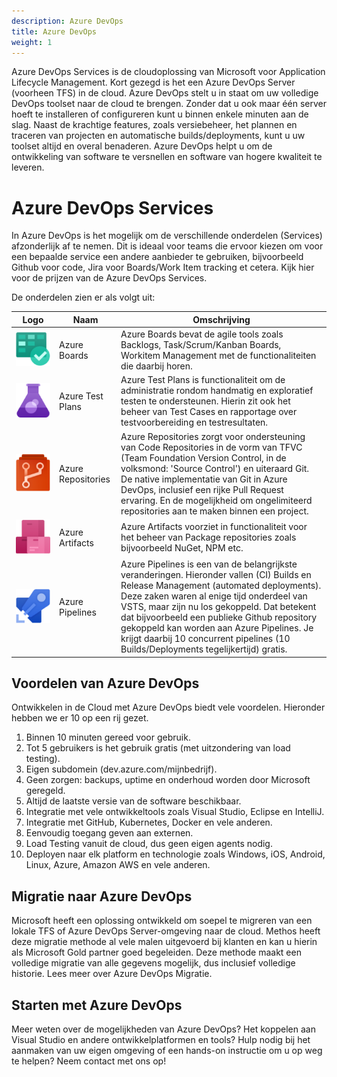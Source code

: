 ```yaml
---
description: Azure DevOps
title: Azure DevOps
weight: 1
---
```


Azure DevOps Services is de cloudoplossing van Microsoft voor Application Lifecycle Management. Kort gezegd is het een Azure DevOps Server (voorheen TFS) in de cloud. Azure DevOps stelt u in staat om uw volledige DevOps toolset naar de cloud te brengen. Zonder dat u ook maar één server hoeft te installeren of configureren kunt u binnen enkele minuten aan de slag. Naast de krachtige features, zoals versiebeheer, het plannen en traceren van projecten en automatische builds/deployments, kunt u uw toolset altijd en overal benaderen. Azure DevOps helpt u om de ontwikkeling van software te versnellen en software van hogere kwaliteit te leveren.

# Azure DevOps Services
In Azure DevOps is het mogelijk om de verschillende onderdelen (Services) afzonderlijk af te nemen. Dit is ideaal voor teams die ervoor kiezen om voor een bepaalde service een andere aanbieder te gebruiken, bijvoorbeeld Github voor code, Jira voor Boards/Work Item tracking et cetera. Kijk hier voor de prijzen van de Azure DevOps Services.

De onderdelen zien er als volgt uit:

| Logo | Naam | Omschrijving |
|-|-|-|
| ![Azure Boards](./Azure-Boards.png) | Azure Boards | Azure Boards bevat de agile tools zoals Backlogs, Task/Scrum/Kanban Boards, Workitem Management met de functionaliteiten die daarbij horen. |
| ![Azure Test Plans](./Azure-Test-Plans.png) | Azure Test Plans | Azure Test Plans is functionaliteit om de administratie rondom handmatig en exploratief testen te ondersteunen. Hierin zit ook het beheer van Test Cases en rapportage over testvoorbereiding en testresultaten. |
| ![Azure Repositories](./Azure-Repos.png) | Azure Repositories | Azure Repositories zorgt voor ondersteuning van Code Repositories in de vorm van TFVC (Team Foundation Version Control, in de volksmond: 'Source Control') en uiteraard Git. De native implementatie van Git in Azure DevOps, inclusief een rijke Pull Request ervaring. En de mogelijkheid om ongelimiteerd repositories aan te maken binnen een project. |
| ![Azure Artifacts](./Azure-Artifacts.png) | Azure Artifacts | Azure Artifacts voorziet in functionaliteit voor het beheer van Package repositories zoals bijvoorbeeld NuGet, NPM etc. |
| ![Azure Pipelines](./Azure-Pipelines.png) | Azure Pipelines | Azure Pipelines is een van de belangrijkste veranderingen. Hieronder vallen (CI) Builds en Release Management (automated deployments). Deze zaken waren al enige tijd onderdeel van VSTS, maar zijn nu los gekoppeld. Dat betekent dat bijvoorbeeld een publieke Github repository gekoppeld kan worden aan Azure Pipelines. Je krijgt daarbij 10 concurrent pipelines (10 Builds/Deployments tegelijkertijd) gratis. |

## Voordelen van Azure DevOps
Ontwikkelen in de Cloud met Azure DevOps biedt vele voordelen. Hieronder hebben we er 10 op een rij gezet.

1. Binnen 10 minuten gereed voor gebruik.
1. Tot 5 gebruikers is het gebruik gratis (met uitzondering van load testing).
1. Eigen subdomein (dev.azure.com/mijnbedrijf).
1. Geen zorgen: backups, uptime en onderhoud worden door Microsoft geregeld.
1. Altijd de laatste versie van de software beschikbaar.
1. Integratie met vele ontwikkeltools zoals Visual Studio, Eclipse en IntelliJ.
1. Integratie met GitHub, Kubernetes, Docker en vele anderen.
1. Eenvoudig toegang geven aan externen.
1. Load Testing vanuit de cloud, dus geen eigen agents nodig.
1. Deployen naar elk platform en technologie zoals Windows, iOS, Android, Linux, Azure, Amazon AWS en vele anderen.

## Migratie naar Azure DevOps
Microsoft heeft een oplossing ontwikkeld om soepel te migreren van een lokale TFS of Azure DevOps Server-omgeving naar de cloud. Methos heeft deze migratie methode al vele malen uitgevoerd bij klanten en kan u hierin als Microsoft Gold partner goed begeleiden. Deze methode maakt een volledige migratie van alle gegevens mogelijk, dus inclusief volledige historie. Lees meer over Azure DevOps Migratie.

## Starten met Azure DevOps
Meer weten over de mogelijkheden van Azure DevOps? Het koppelen aan Visual Studio en andere ontwikkelplatformen en tools? Hulp nodig bij het aanmaken van uw eigen omgeving of een hands-on instructie om u op weg te helpen?
Neem contact met ons op!